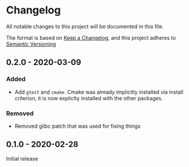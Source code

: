 # Changelog

All notable changes to this project will be documented in this file.

The format is based on [Keep a Changelog](https://keepachangelog.com/en/1.0.0/),
and this project adheres to [Semantic Versioning](https://semver.org/spec/v2.0.0.html)

## 0.2.0 - 2020-03-09

### Added

- Add `gtest` and `cmake`. Cmake was already implicitly installed via install criterion, it is now expliclty installed with the other packages.

### Removed

- Removed glibc patch that was used for fixing things

## 0.1.0 - 2020-02-28

Initial release
